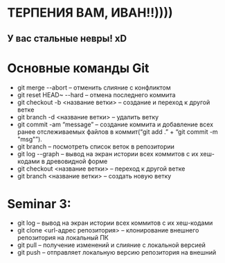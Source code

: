 # ТЕРПЕНИЯ ВАМ, ИВАН!!))))
## У вас стальные невры! xD

# Основные команды Git

- git merge --abort – отменить слияние с конфликтом
- git reset HEAD~ --hard – отмена последнего коммита
- git checkout -b <название ветки> – создание и переход к другой ветке
- git branch -d <название ветки> – удалить ветку
- git commit -am “message” – создание коммита и добавление всех ранее отслеживаемых файлов в коммит(“git add .” + “git commit -m "msg"”).
- git branch – посмотреть список веток в репозитории
- git log --graph – вывод на экран истории всех коммитов с их хеш-кодами в древовидной форме
- git checkout <название ветки> – переход к другой ветке
- git branch <название ветки> – создать новую ветку

# Seminar 3:

- git log – вывод на экран истории всех коммитов с их хеш-кодами
- git clone <url-адрес репозитория> – клонирование внешнего репозитория на  локальный ПК
- git pull – получение изменений и слияние с локальной версией
- git push – отправляет локальную версию репозитория на внешний
